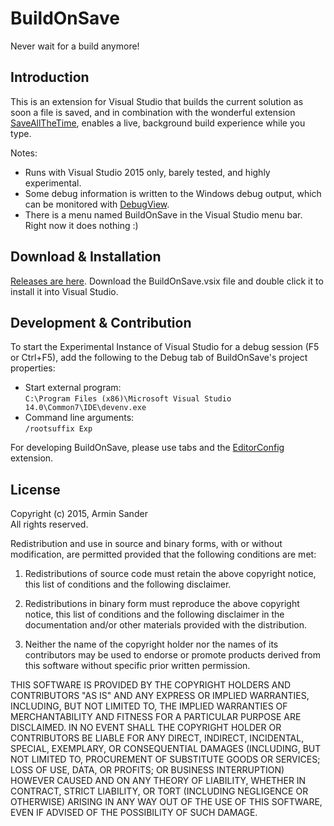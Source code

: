 # BuildOnSave

Never wait for a build anymore!

## Introduction 

This is an extension for Visual Studio that builds the current solution as soon a file is saved, and in combination with the wonderful extension [SaveAllTheTime](https://visualstudiogallery.msdn.microsoft.com/ee676c7f-83e8-4ef8-87ab-22a95ae8f1d4), enables a live, background build experience while you type.

Notes:

- Runs with Visual Studio 2015 only, barely tested, and highly experimental.
- Some debug information is written to the Windows debug output, which can be monitored with [DebugView](https://technet.microsoft.com/en-us/sysinternals/debugview.aspx).
- There is a menu named BuildOnSave in the Visual Studio menu bar. Right now it does nothing :)

## Download & Installation

[Releases are here](https://github.com/pragmatrix/BuildOnSave/releases). Download the BuildOnSave.vsix file and double click it to install it into Visual Studio.

## Development & Contribution

To start the Experimental Instance of Visual Studio for a debug session (F5 or Ctrl+F5), add the following to the Debug tab of BuildOnSave's project properties:

- Start external program:  
  `C:\Program Files (x86)\Microsoft Visual Studio 14.0\Common7\IDE\devenv.exe`
- Command line arguments:  
  `/rootsuffix Exp`

For developing BuildOnSave, please use tabs and the [EditorConfig](https://visualstudiogallery.msdn.microsoft.com/c8bccfe2-650c-4b42-bc5c-845e21f96328) extension.

## License

Copyright (c) 2015, Armin Sander  
All rights reserved.

Redistribution and use in source and binary forms, with or without modification, are permitted provided that the following conditions are met:

1. Redistributions of source code must retain the above copyright notice, this list of conditions and the following disclaimer.

2. Redistributions in binary form must reproduce the above copyright notice, this list of conditions and the following disclaimer in the documentation and/or other materials provided with the distribution.

3. Neither the name of the copyright holder nor the names of its contributors may be used to endorse or promote products derived from this software without specific prior written permission.

THIS SOFTWARE IS PROVIDED BY THE COPYRIGHT HOLDERS AND CONTRIBUTORS "AS IS" AND ANY EXPRESS OR IMPLIED WARRANTIES, INCLUDING, BUT NOT LIMITED TO, THE IMPLIED WARRANTIES OF MERCHANTABILITY AND FITNESS FOR A PARTICULAR PURPOSE ARE DISCLAIMED. IN NO EVENT SHALL THE COPYRIGHT HOLDER OR CONTRIBUTORS BE LIABLE FOR ANY DIRECT, INDIRECT, INCIDENTAL, SPECIAL, EXEMPLARY, OR CONSEQUENTIAL DAMAGES (INCLUDING, BUT NOT LIMITED TO, PROCUREMENT OF SUBSTITUTE GOODS OR SERVICES; LOSS OF USE, DATA, OR PROFITS; OR BUSINESS INTERRUPTION) HOWEVER CAUSED AND ON ANY THEORY OF LIABILITY, WHETHER IN CONTRACT, STRICT LIABILITY, OR TORT (INCLUDING NEGLIGENCE OR OTHERWISE) ARISING IN ANY WAY OUT OF THE USE OF THIS SOFTWARE, EVEN IF ADVISED OF THE POSSIBILITY OF SUCH DAMAGE.
